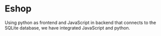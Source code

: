 # Eshop
Using python as frontend and JavaScript in backend that connects to the SQLite database, we have integrated JavaScript and python.
